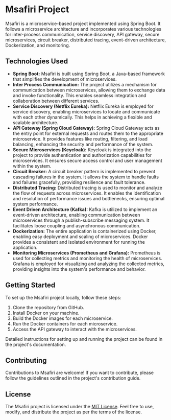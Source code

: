 # Msafiri Project

Msafiri is a microservice-based project implemented using Spring Boot. It follows a microservice architecture and incorporates various technologies for inter-process communication, service discovery, API gateway, secure microservices, circuit breaker, distributed tracing, event-driven architecture, Dockerization, and monitoring.

## Technologies Used

- **Spring Boot:** Msafiri is built using Spring Boot, a Java-based framework that simplifies the development of microservices.
- **Inter Process Communication:** The project utilizes a mechanism for communication between microservices, allowing them to exchange data and invoke functionality. This enables seamless integration and collaboration between different services.
- **Service Discovery (Netflix Eureka):** Netflix Eureka is employed for service discovery, enabling microservices to locate and communicate with each other dynamically. This helps in achieving a flexible and scalable architecture.
- **API Gateway (Spring Cloud Gateway):** Spring Cloud Gateway acts as the entry point for external requests and routes them to the appropriate microservice. It provides features like routing, filtering, and load balancing, enhancing the security and performance of the system.
- **Secure Microservices (Keycloak):** Keycloak is integrated into the project to provide authentication and authorization capabilities for microservices. It ensures secure access control and user management within the system.
- **Circuit Breaker:** A circuit breaker pattern is implemented to prevent cascading failures in the system. It allows the system to handle faults and failures gracefully, providing resilience and fault tolerance.
- **Distributed Tracing:** Distributed tracing is used to monitor and analyze the flow of requests across microservices. It enables the identification and resolution of performance issues and bottlenecks, ensuring optimal system performance.
- **Event Driven Architecture (Kafka):** Kafka is utilized to implement an event-driven architecture, enabling communication between microservices through a publish-subscribe messaging system. It facilitates loose coupling and asynchronous communication.
- **Dockerization:** The entire application is containerized using Docker, enabling easy deployment and scaling of microservices. Docker provides a consistent and isolated environment for running the application.
- **Monitoring Microservices (Prometheus and Grafana):** Prometheus is used for collecting metrics and monitoring the health of microservices. Grafana is employed for visualizing and analyzing the collected metrics, providing insights into the system's performance and behavior.

## Getting Started

To set up the Msafiri project locally, follow these steps:

1. Clone the repository from GitHub.
2. Install Docker on your machine.
3. Build the Docker images for each microservice.
4. Run the Docker containers for each microservice.
5. Access the API gateway to interact with the microservices.

Detailed instructions for setting up and running the project can be found in the project's documentation.

## Contributing

Contributions to Msafiri are welcome! If you want to contribute, please follow the guidelines outlined in the project's contribution guide.

## License

The Msafiri project is licensed under the [MIT License](https://opensource.org/licenses/MIT). Feel free to use, modify, and distribute the project as per the terms of the license.
